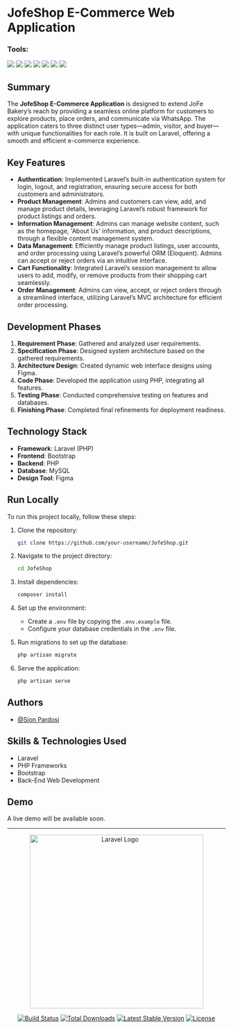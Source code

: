 # JofeShop E-Commerce Web Application

### <summary><strong>Tools:</strong></summary>
<p>
    <img src="https://img.shields.io/badge/Code-PHP-blue?logo=php" />
    <img src="https://img.shields.io/badge/Framework-Laravel-red?logo=laravel" />
    <img src="https://img.shields.io/badge/Database-MySQL-orange?logo=mysql" />
    <img src="https://img.shields.io/badge/Frontend-Bootstrap-5A5A5A?logo=bootstrap" />
    <img src="https://img.shields.io/badge/Frontend-React.js-61DAFB?logo=react" />
    <img src="https://img.shields.io/badge/Editor-Visual%20Studio%20Code-blue?logo=visualstudiocode" />
    <img src="https://img.shields.io/badge/Design-Figma-blue?logo=figma" />
</p>

## Summary

The **JofeShop E-Commerce Application** is designed to extend JoFe Bakery’s reach by providing a seamless online platform for customers to explore products, place orders, and communicate via WhatsApp. The application caters to three distinct user types—admin, visitor, and buyer—with unique functionalities for each role. It is built on Laravel, offering a smooth and efficient e-commerce experience.

## Key Features

- **Authentication**: Implemented Laravel’s built-in authentication system for login, logout, and registration, ensuring secure access for both customers and administrators.
- **Product Management**: Admins and customers can view, add, and manage product details, leveraging Laravel’s robust framework for product listings and orders.
- **Information Management**: Admins can manage website content, such as the homepage, 'About Us' information, and product descriptions, through a flexible content management system.
- **Data Management**: Efficiently manage product listings, user accounts, and order processing using Laravel’s powerful ORM (Eloquent). Admins can accept or reject orders via an intuitive interface.
- **Cart Functionality**: Integrated Laravel’s session management to allow users to add, modify, or remove products from their shopping cart seamlessly.
- **Order Management**: Admins can view, accept, or reject orders through a streamlined interface, utilizing Laravel’s MVC architecture for efficient order processing.

## Development Phases

1. **Requirement Phase**: Gathered and analyzed user requirements.
2. **Specification Phase**: Designed system architecture based on the gathered requirements.
3. **Architecture Design**: Created dynamic web interface designs using Figma.
4. **Code Phase**: Developed the application using PHP, integrating all features.
5. **Testing Phase**: Conducted comprehensive testing on features and databases.
6. **Finishing Phase**: Completed final refinements for deployment readiness.

## Technology Stack

- **Framework**: Laravel (PHP)
- **Frontend**: Bootstrap
- **Backend**: PHP
- **Database**: MySQL
- **Design Tool**: Figma

## Run Locally

To run this project locally, follow these steps:

1. Clone the repository:
    ```bash
    git clone https://github.com/your-username/JofeShop.git
    ```

2. Navigate to the project directory:
    ```bash
    cd JofeShop
    ```

3. Install dependencies:
    ```bash
    composer install
    ```

4. Set up the environment:
    - Create a `.env` file by copying the `.env.example` file.
    - Configure your database credentials in the `.env` file.

5. Run migrations to set up the database:
    ```bash
    php artisan migrate
    ```

6. Serve the application:
    ```bash
    php artisan serve
    ```

## Authors

- [@Sion Pardosi](https://github.com/sionprdsi)

## Skills & Technologies Used

- Laravel
- PHP Frameworks
- Bootstrap
- Back-End Web Development

## Demo

A live demo will be available soon.

---

<p align="center"><a href="https://laravel.com" target="_blank"><img src="https://raw.githubusercontent.com/laravel/art/master/logo-lockup/5%20SVG/2%20CMYK/1%20Full%20Color/laravel-logolockup-cmyk-red.svg" width="400" alt="Laravel Logo"></a></p>

<p align="center">
<a href="https://github.com/laravel/framework/actions"><img src="https://github.com/laravel/framework/workflows/tests/badge.svg" alt="Build Status"></a>
<a href="https://packagist.org/packages/laravel/framework"><img src="https://img.shields.io/packagist/dt/laravel/framework" alt="Total Downloads"></a>
<a href="https://packagist.org/packages/laravel/framework"><img src="https://img.shields.io/packagist/v/laravel/framework" alt="Latest Stable Version"></a>
<a href="https://packagist.org/packages/laravel/framework"><img src="https://img.shields.io/packagist/l/laravel/framework" alt="License"></a>
</p>

